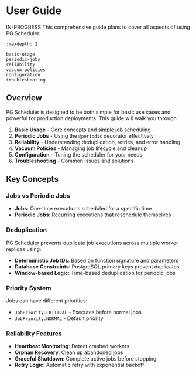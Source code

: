 # User Guide
IN-PROGRESS
This comprehensive guide plans to cover all aspects of using PG Scheduler.

```{toctree}
:maxdepth: 2

basic-usage
periodic-jobs
reliability
vacuum-policies
configuration
troubleshooting
```

## Overview

PG Scheduler is designed to be both simple for basic use cases and powerful for production deployments. This guide will walk you through:

1. **Basic Usage** - Core concepts and simple job scheduling
2. **Periodic Jobs** - Using the `@periodic` decorator effectively  
3. **Reliability** - Understanding deduplication, retries, and error handling
4. **Vacuum Policies** - Managing job lifecycle and cleanup
5. **Configuration** - Tuning the scheduler for your needs
6. **Troubleshooting** - Common issues and solutions

## Key Concepts

### Jobs vs Periodic Jobs

- **Jobs**: One-time executions scheduled for a specific time
- **Periodic Jobs**: Recurring executions that reschedule themselves

### Deduplication

PG Scheduler prevents duplicate job executions across multiple worker replicas using:

- **Deterministic Job IDs**: Based on function signature and parameters
- **Database Constraints**: PostgreSQL primary keys prevent duplicates
- **Window-based Logic**: Time-based deduplication for periodic jobs

### Priority System

Jobs can have different priorities:

- `JobPriority.CRITICAL` - Executes before normal jobs
- `JobPriority.NORMAL` - Default priority

### Reliability Features

- **Heartbeat Monitoring**: Detect crashed workers
- **Orphan Recovery**: Clean up abandoned jobs
- **Graceful Shutdown**: Complete active jobs before stopping
- **Retry Logic**: Automatic retry with exponential backoff
